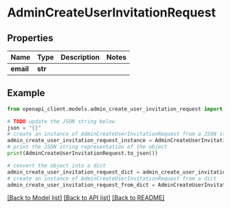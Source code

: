 # AdminCreateUserInvitationRequest


## Properties

Name | Type | Description | Notes
------------ | ------------- | ------------- | -------------
**email** | **str** |  | 

## Example

```python
from openapi_client.models.admin_create_user_invitation_request import AdminCreateUserInvitationRequest

# TODO update the JSON string below
json = "{}"
# create an instance of AdminCreateUserInvitationRequest from a JSON string
admin_create_user_invitation_request_instance = AdminCreateUserInvitationRequest.from_json(json)
# print the JSON string representation of the object
print(AdminCreateUserInvitationRequest.to_json())

# convert the object into a dict
admin_create_user_invitation_request_dict = admin_create_user_invitation_request_instance.to_dict()
# create an instance of AdminCreateUserInvitationRequest from a dict
admin_create_user_invitation_request_from_dict = AdminCreateUserInvitationRequest.from_dict(admin_create_user_invitation_request_dict)
```
[[Back to Model list]](../README.md#documentation-for-models) [[Back to API list]](../README.md#documentation-for-api-endpoints) [[Back to README]](../README.md)


